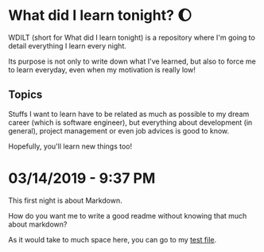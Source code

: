 # What did I learn tonight? :moon:
WDILT (short for What did I learn tonight) is a repository where I'm going to detail everything I learn every night.

Its purpose is not only to write down what I've learned, but also to force me to learn everyday, even when my motivation is really low!

## Topics
Stuffs I want to learn have to be related as much as possible to my dream career (which is software engineer), but everything about development (in general), project management or even job advices is good to know.

Hopefully, you'll learn new things too!

# 03/14/2019 - 9:37 PM
This first night is about Markdown.

How do you want me to write a good readme without knowing that much about markdown?

As it would take to much space here, you can go to my [test file](https://github.com/ChriisX/wdilt/blob/master/resources/markdown/tests.md).
